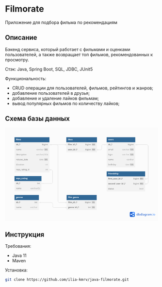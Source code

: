 # Filmorate
Приложение для подбора фильма по рекомендациям

## Описание
Бэкенд сервиса, который работает с фильмами и оценками пользователей, а также возвращает топ фильмов, рекомендованных к просмотру.

Стэк: Java, Spring Boot, SQL, JDBC, JUnit5

Функциональность: 
- CRUD операции для пользователей, фильмов, рейтингов и жанров;
- добавление пользователей в друзья;
- добавление и удаление лайков фильмам;
- вывод популярных фильмов по количеству лайков; 

## Схема базы данных
![Схема](assets/filmorate_db.png)

## Инструкция
Требования: 
- Java 11
- Maven 

Установка:
```bash
git clone https://github.com/ilia-kmrv/java-filmorate.git
``` 
